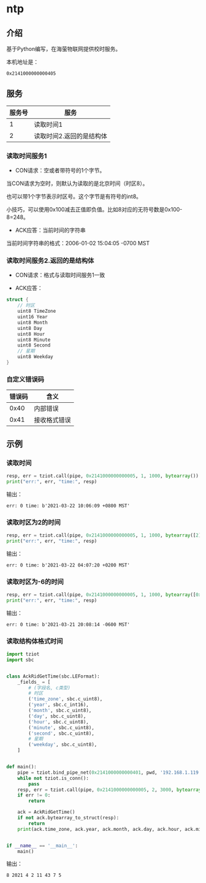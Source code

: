 # ntp

## 介绍
基于Python编写，在海萤物联网提供校时服务。

本机地址是：
```text
0x2141000000000405
```

## 服务
服务号|服务
---|---
1|读取时间1
2|读取时间2.返回的是结构体

### 读取时间服务1
- CON请求：空或者带符号的1个字节。

当CON请求为空时，则默认为读取的是北京时间（时区8）。

也可以带1个字节表示时区号。这个字节是有符号的int8。

小技巧，可以使用0x100减去正值即负值。比如8对应的无符号数是0x100-8=248。

- ACK应答：当前时间的字符串

当前时间字符串的格式：2006-01-02 15:04:05 -0700 MST

### 读取时间服务2.返回的是结构体
- CON请求：格式与读取时间服务1一致

- ACK应答：
```c
struct {
    // 时区
    uint8 TimeZone
    uint16 Year
    uint8 Month
    uint8 Day
    uint8 Hour
    uint8 Minute
    uint8 Second
    // 星期
    uint8 Weekday
}
```

### 自定义错误码
错误码|含义
---|---
0x40|内部错误
0x41|接收格式错误

## 示例
### 读取时间
```python
resp, err = tziot.call(pipe, 0x2141000000000005, 1, 1000, bytearray())
print("err:", err, "time:", resp)
```

输出：
```text
err: 0 time: b'2021-03-22 10:06:09 +0800 MST'
```

### 读取时区为2的时间
```python
resp, err = tziot.call(pipe, 0x2141000000000005, 1, 1000, bytearray([2]))
print("err:", err, "time:", resp)
```

输出：
```text
err: 0 time: b'2021-03-22 04:07:20 +0200 MST'
```

### 读取时区为-6的时间
```python
resp, err = tziot.call(pipe, 0x2141000000000005, 1, 1000, bytearray([0x100 - 6]))
print("err:", err, "time:", resp)
```

输出：
```text
err: 0 time: b'2021-03-21 20:08:14 -0600 MST'
```

### 读取结构体格式时间
```python
import tziot
import sbc


class AckRidGetTime(sbc.LEFormat):
    _fields_ = [
        # (字段名, c类型)
        # 时区
        ('time_zone', sbc.c_uint8),
        ('year', sbc.c_int16),
        ('month', sbc.c_uint8),
        ('day', sbc.c_uint8),
        ('hour', sbc.c_uint8),
        ('minute', sbc.c_uint8),
        ('second', sbc.c_uint8),
        # 星期
        ('weekday', sbc.c_uint8),
    ]


def main():
    pipe = tziot.bind_pipe_net(0x2141000000000401, pwd, '192.168.1.119', 12021)
    while not tziot.is_conn():
        pass
    resp, err = tziot.call(pipe, 0x2141000000000005, 2, 3000, bytearray())
    if err != 0:
        return

    ack = AckRidGetTime()
    if not ack.bytearray_to_struct(resp):
        return
    print(ack.time_zone, ack.year, ack.month, ack.day, ack.hour, ack.minute, ack.second, ack.weekday)


if __name__ == '__main__':
    main()
```

输出：
```text
8 2021 4 2 11 43 7 5
```
